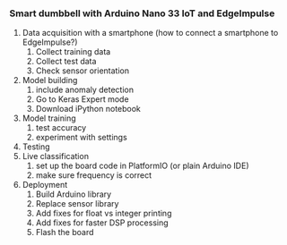 ### Smart dumbbell with Arduino Nano 33 IoT and EdgeImpulse

1. Data acquisition with a smartphone (how to connect a smartphone to EdgeImpulse?)
   1. Collect training data
   2. Collect test data
   3. Check sensor orientation
2. Model building
   1. include anomaly detection
   2. Go to Keras Expert mode
   3. Download iPython notebook
3. Model training
   1. test accuracy
   2. experiment with settings
4. Testing
5. Live classification
   1. set up the board code in PlatformIO (or plain Arduino IDE)
   2. make sure frequency is correct
6. Deployment
   1. Build Arduino library
   2. Replace sensor library
   3. Add fixes for float vs integer printing
   4. Add fixes for faster DSP processing
   5. Flash the board